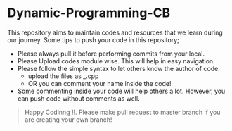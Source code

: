 # Dynamic-Programming-CB
This repository aims to maintain codes and resources that we learn during our journey. 
Some tips to push your code in this repository; 

* Please always pull it before performing commits from your local.
* Please Upload codes module wise. This will help in easy navigation.
* Please follow the simple syntax to let others know the author of code: 
  * upload the files as <filename>_<yourname>.cpp
  * OR you can comment your name inside the code!
* Some commenting inside your code will help others a lot. However, you can push code without comments as well. 

> Happy Codinng !!.
> Please make pull request to master branch if you are creating your own branch!
  

